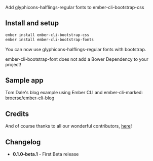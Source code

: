 Add glyphicons-halflings-regular fonts to ember-cli-bootstrap-css

## Install and setup

```bash
ember install ember-cli-bootstrap-css
ember install ember-cli-bootstrap-fonts
```

You can now use glyphicons-halflings-regular fonts with bootstrap.

ember-cli-bootstrap-font does not add a Bower Dependency to your project!

## Sample app

Tom Dale's blog example using Ember CLI and ember-cli-marked: [broerse/ember-cli-blog](https://github.com/broerse/ember-cli-blog)

## Credits

And of course thanks to all our wonderful contributors, [here](https://github.com/martinic/ember-cli-bootstrap-css/graphs/contributors)!

## Changelog
* **0.1.0-beta.1** - First Beta release

